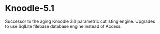 # Knoodle-5.1

Successor to the aging Knoodle 3.0 parametric cutlisting engine. Upgrades to use SqlLite filebase database engine instead of Access. 
